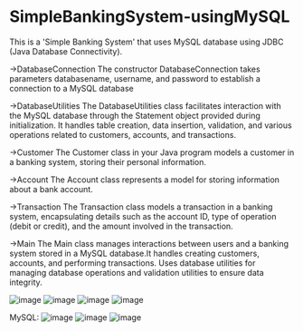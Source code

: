 # SimpleBankingSystem-usingMySQL
This is a 'Simple Banking System' that uses MySQL database using JDBC (Java Database Connectivity).

->DatabaseConnection
 The constructor DatabaseConnection takes parameters databasename, username, and password to establish a connection to a MySQL database

->DatabaseUtilities
The DatabaseUtilities class facilitates interaction with the MySQL database through the Statement object provided during initialization.
It handles table creation, data insertion, validation, and various operations related to customers, accounts, and transactions.

->Customer
The Customer class in your Java program models a customer in a banking system, storing their personal information.

->Account
The Account class represents a model for storing information about a bank account.

->Transaction
The Transaction class models a transaction in a banking system, encapsulating details such as the account ID, type of operation (debit or credit), and the amount involved in the transaction. 

->Main
The Main class manages interactions between users and a banking system stored in a MySQL database.It handles creating customers, accounts, and performing transactions.
Uses database utilities for managing database operations and validation utilities to ensure data integrity.

![image](https://github.com/SejalChaudhari132005/SimpleBankingSystem-usingMySQL/assets/172904171/e50ac9ed-c913-4767-917f-4832b4d52c97)
![image](https://github.com/SejalChaudhari132005/SimpleBankingSystem-usingMySQL/assets/172904171/2caf260a-c802-444f-a998-d5c921c29bde)
![image](https://github.com/SejalChaudhari132005/SimpleBankingSystem-usingMySQL/assets/172904171/9a29b5f7-8845-475f-9450-3e8ec97eb63e)
![image](https://github.com/SejalChaudhari132005/SimpleBankingSystem-usingMySQL/assets/172904171/05195bd8-3a24-4d7e-82ea-a41b097bdd5a)

MySQL:
![image](https://github.com/SejalChaudhari132005/SimpleBankingSystem-usingMySQL/assets/172904171/a9539664-c704-4a4a-b36f-a535464e2486)
![image](https://github.com/SejalChaudhari132005/SimpleBankingSystem-usingMySQL/assets/172904171/2a5de3d3-0e77-4ee9-ae7c-b16d7b830eb4)
![image](https://github.com/SejalChaudhari132005/SimpleBankingSystem-usingMySQL/assets/172904171/b91dd3dc-2c3a-4d25-9779-2e3a2cad92d3)







